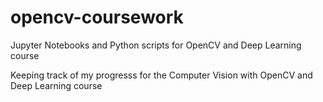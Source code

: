 # opencv-coursework
Jupyter Notebooks and Python scripts for OpenCV and Deep Learning course

Keeping track of my progresss for the Computer Vision with OpenCV and Deep Learning course
